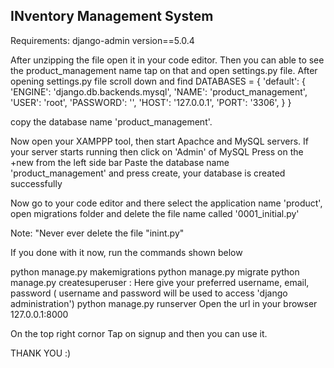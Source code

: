 INventory Management System
----------------------------

Requirements: django-admin version==5.0.4 

After unzipping the file open it in your code editor. Then you can able to see the product_management name tap on that and open settings.py file. After opening settings.py file scroll down and find DATABASES = { 'default': { 'ENGINE': 'django.db.backends.mysql', 'NAME': 'product_management', 'USER': 'root', 'PASSWORD': '', 'HOST': '127.0.0.1', 'PORT': '3306', } }

copy the database name 'product_management'.

Now open your XAMPPP tool, then start Apachce and MySQL servers. If your server starts running then click on 'Admin' of MySQL Press on the +new from the left side bar Paste the database name 'product_management' and press create, your database is created successfully

Now go to your code editor and there select the application name 'product', open migrations folder and delete the file name called '0001_initial.py'

Note: "Never ever delete the file "inint.py"

If you done with it now, run the commands shown below

python manage.py makemigrations
python manage.py migrate
python manage.py createsuperuser : Here give your preferred username, email, password ( username and password will be used to access 'django administration')
python manage.py runserver
Open the url in your browser 127.0.0.1:8000

On the top right cornor Tap on signup and then you can use it.

THANK YOU :)
